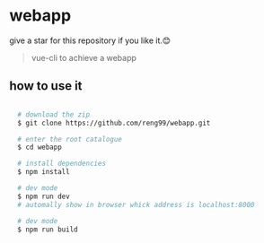 # webapp

give a star for this repository if you like it.:blush:

> vue-cli to achieve a webapp

## how to use it

```bash

  # download the zip
  $ git clone https://github.com/reng99/webapp.git

  # enter the root catalogue
  $ cd webapp

  # install dependencies
  $ npm install

  # dev mode
  $ npm run dev
  # automally show in browser whick address is localhost:8000

  # dev mode
  $ npm run build

```
